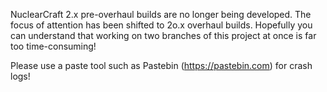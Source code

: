 NuclearCraft 2.x pre-overhaul builds are no longer being developed. The focus of attention has been shifted to 2o.x overhaul builds. Hopefully you can understand that working on two branches of this project at once is far too time-consuming!

Please use a paste tool such as Pastebin (https://pastebin.com) for crash logs!
